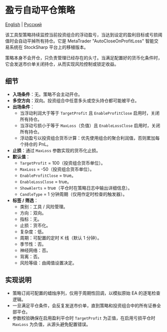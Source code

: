 # 盈亏自动平仓策略
[English](README.md) | [Русский](README_ru.md)

该工具型策略持续监控当前投资组合的浮动盈亏，当达到设定的盈利目标或亏损阈值时会自动平掉所有持仓。它是 MetaTrader "AutoCloseOnProfitLoss" 智能交易系统在 StockSharp 平台上的移植版本。

策略本身不会开仓，只负责管理已经存在的头寸。当满足配置好的货币化条件时，它会发送市价单关闭持仓，从而实现风险控制或锁定收益。

## 细节

- **入场条件**：无。策略不会主动开仓。
- **多空方向**：双向。投资组合中任意多头或空头持仓都可能被平仓。
- **出场条件**：
  - 当浮动利润大于等于 `TargetProfit` 且 `EnableProfitClose` 启用时，关闭所有持仓。
  - 当浮动亏损小于等于 `MaxLoss`（负值）且 `EnableLossClose` 启用时，关闭所有持仓。
  - 浮动盈亏以投资组合货币计算：优先使用组合的聚合利润值，否则累加每个持仓的 PnL。
- **止损**：通过 `MaxLoss` 参数实现的货币化止损。
- **默认值**：
  - `TargetProfit` = 100（投资组合货币单位）。
  - `MaxLoss` = -50（投资组合货币单位）。
  - `EnableProfitClose` = true。
  - `EnableLossClose` = true。
  - `ShowAlerts` = true（平仓时在策略日志中输出详细信息）。
  - `CandleType` = 1 分钟周期（仅用作定时检查的触发器）。
- **标签 / 筛选**：
  - 类别：工具 / 风险管理。
  - 方向：双向。
  - 指标：无。
  - 止损：货币化。
  - 复杂度：低。
  - 周期：可配置的定时 K 线（默认 1 分钟）。
  - 季节性：否。
  - 神经网络：否。
  - 背离：否。
  - 风险等级：由阈值设置决定。

## 实现说明

- 策略订阅可配置的蜡烛序列，仅用于周期性回调，以模拟原始 EA 的逐笔检查逻辑。
- 一旦满足平仓条件，会反复发送市价单，直到策略和投资组合中的所有证券全部平仓。
- 参数校验确保在启用盈利平仓时 `TargetProfit` 为正值，在启用亏损平仓时 `MaxLoss` 为负值，从源头避免配置错误。
